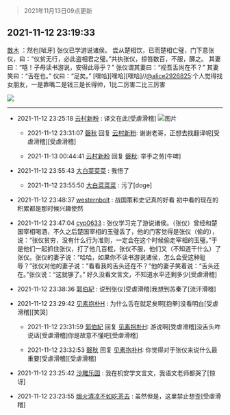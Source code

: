 > 2021年11月13日09点更新
<link rel="stylesheet" href="https://cdn.jsdelivr.net/gh/taotie6/sampleJSON@main/css/photo_show.css">
<meta name="referrer" content="no-referrer" />


 ## 2021-11-12 23:19:33 

 [㪚木](https://www.coolapk.com/feed/31432308?shareKey=NGQ1Yzc3YzNiMmE3NjE4ZThmZGQ~) ：然也[呲牙]
张仪已学游说诸侯。
尝从楚相饮，已而楚相亡璧，门下意张仪，曰：“仪贫无行，必此盗相君之璧。”共执张仪，掠笞数百，不服，醳之。
其妻曰：“嘻！子毋读书游说，安得此辱乎？”
张仪谓其妻曰：“视吾舌尚在不？”
其妻笑曰：“舌在也。”
仪曰：“足矣。”<!--break-->
[嘿哈][嘿哈][嘿哈]//<a class="feed-link-uname" href="/u/alice2926825">@alice2926825</a>:个人觉得找女朋友，一是靠嘴二是钱三是长得帅，1比二厉害二比三厉害 

<div class="album">
<img class="img-item" src="https://image.coolapk.com/feed/2019/0413/19/1081091_1555154818_4406@311x175.gif" />
</div>

 ------- 

- 2021-11-12 23:25:18 [云村新粉](uid=809098) : 译文在此[受虐滑稽] ![图片](https://image.coolapk.com/feed/2021/1112/23/809098_d1c39e0d_0717_9582@1007x992.jpeg)

    - 2021-11-12 23:31:07 [磬秋](uid=2343600) 回复 [云村新粉](uid=809098): 谢谢老哥，正想去找翻译呢[受虐滑稽][受虐滑稽] 

    - 2021-11-13 00:44:41 [云村新粉](uid=809098) 回复 [磬秋](uid=2343600): 举手之劳[牛啤] 

- 2021-11-12 23:55:43 [大白菜菜菜](uid=2081020) : 我悟了 

    - 2021-11-12 23:55:50 [大白菜菜菜](uid=2081020) : 污了[doge] 

- 2021-11-12 23:48:37 [westernbolt](uid=2121219) : 战国策和史记真的好看 初中看的现在的积累都是那时候兴趣使然 

- 2021-11-12 23:47:04 [cyp0633](uid=773302) : 张仪学习完了游说诸侯。（张仪）曾经和楚国宰相喝酒，不久之后楚国宰相的玉璧丢了，他的门客觉得是张仪（偷的），说：“张仪贫穷，没有什么行为准则，一定会在这个时候偷走宰相的玉璧。”于是他们一起抓住张仪，打了他几百棍，张仪不服，他们又（不知道干什么）了张仪。张仪的妻子说：“哈哈<!--break-->，如果你不读书游说诸侯，怎么会受这种耻辱？”张仪对他的妻子说：”看看我的舌头还在不？”他的妻子笑着说：“舌头还在。”张仪说：“这就够了。”
好久没看文言文，不知道水平还剩多少[受虐滑稽] 

- 2021-11-12 23:38:36 [郭伯紀](uid=2859803) : 说到张仪[受虐滑稽]我想到苏秦了[流汗滑稽] 

- 2021-11-12 23:29:42 [见素抱朴H](uid=1014158) : 为什么舌在就足矣啊[抱拳]没看明白[受虐滑稽][笑哭] 

    - 2021-11-12 23:31:59 [郭伯紀](uid=2859803) 回复 [见素抱朴H](uid=1014158): 游说啊[受虐滑稽]没舌头咋说话[受虐滑稽]你是故意不懂吧[受虐滑稽] 

    - 2021-11-12 23:32:53 [磬秋](uid=2343600) 回复 [见素抱朴H](uid=1014158): 你觉得对于张仪来说什么最重要[受虐滑稽][受虐滑稽] 

- 2021-11-12 23:25:42 [沙雕乐园](uid=2447129) : 我在机安学文言文，我语文老师都哭了[惊讶] 

- 2021-11-12 23:23:55 [烟火清凉不如吃茶去](uid=4279524) : 虽然但是，这里禁止想歪[受虐滑稽] 

